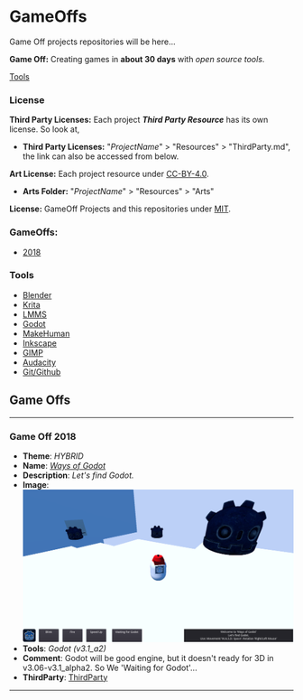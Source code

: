 # GameOffs
Game Off projects repositories will be here...

**Game Off:** Creating games in **about 30 days** with *open source tools*.

[Tools](#Tools)

### License
**Third Party Licenses:** Each project ***Third Party Resource*** has its own license. So look at,
  * **Third Party Licenses:** "*ProjectName*" > "Resources" > "ThirdParty.md", the link can also be accessed from below.

**Art License:** Each project resource under [CC-BY-4.0](https://creativecommons.org/licenses/by/4.0/).
 * **Arts Folder:** "*ProjectName*" > "Resources" > "Arts"

**License:** GameOff Projects and this repositories under [MIT](./LICENSE).

### GameOffs:
* [2018](#Game-Off-2018)

### Tools
* [Blender](http://blender.org/)
* [Krita](https://krita.org/)
* [LMMS](https://lmms.io/)
* [Godot](https://godotengine.org/)
* [MakeHuman](http://www.makehumancommunity.org/)
* [Inkscape](https://inkscape.org/)
* [GIMP](https://www.gimp.org/)
* [Audacity](https://www.audacityteam.org/)
* [Git/Github](https://github.com)


## Game Offs

***

### Game Off 2018

* **Theme**: *HYBRID*
* **Name**: *[Ways of Godot](./GameOff2018)*
* **Description**: *Let's find Godot.*
* **Image**:  <img src="/GameOff2018/Resources/Screenshot/Godot Traveler with Godot Heads.png" alt="Godot Traveler with Godot Heads" width="800"/>
* **Tools**: *Godot (v3.1_a2)*
* **Comment**: Godot will be good engine, but it doesn't ready for 3D in v3.06-v3.1_alpha2. So We 'Waiting for Godot'...  
* **ThirdParty**: [ThirdParty](./GameOff2018/Resources/ThirdParty.md)

***
